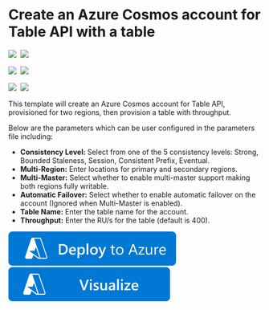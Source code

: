 # Create an Azure Cosmos account for Table API with a table

<IMG SRC="https://azurequickstartsservice.blob.core.windows.net/badges/101-cosmosdb-table/PublicLastTestDate.svg" />&nbsp;
<IMG SRC="https://azurequickstartsservice.blob.core.windows.net/badges/101-cosmosdb-table/PublicDeployment.svg" />&nbsp;

<IMG SRC="https://azurequickstartsservice.blob.core.windows.net/badges/101-cosmosdb-table/FairfaxLastTestDate.svg" />&nbsp;
<IMG SRC="https://azurequickstartsservice.blob.core.windows.net/badges/101-cosmosdb-table/FairfaxDeployment.svg" />&nbsp;

<IMG SRC="https://azurequickstartsservice.blob.core.windows.net/badges/101-cosmosdb-table/BestPracticeResult.svg" />&nbsp;
<IMG SRC="https://azurequickstartsservice.blob.core.windows.net/badges/101-cosmosdb-table/CredScanResult.svg" />&nbsp;

This template will create an Azure Cosmos account for Table API, provisioned for two regions, then provision a table with throughput.

Below are the parameters which can be user configured in the parameters file including:

- **Consistency Level:** Select from one of the 5 consistency levels: Strong, Bounded Staleness, Session, Consistent Prefix, Eventual.
- **Multi-Region:** Enter locations for primary and secondary regions.
- **Multi-Master:** Select whether to enable multi-master support making both regions fully writable.
- **Automatic Failover:** Select whether to enable automatic failover on the account (Ignored when Multi-Master is enabled).
- **Table Name:** Enter the table name for the account.
- **Throughput:** Enter the RU/s for the table (default is 400).


<a href="https://portal.azure.com/#create/Microsoft.Template/uri/https%3A%2F%2Fraw.githubusercontent.com%2FAzure%2Fazure-quickstart-templates%2Fmaster%2F101-cosmosdb-table%2Fazuredeploy.json" target="_blank">
    <img src="https://raw.githubusercontent.com/Azure/azure-quickstart-templates/master/1-CONTRIBUTION-GUIDE/images/deploytoazure.svg"/>
</a>
<a href="http://armviz.io/#/?load=https%3A%2F%2Fraw.githubusercontent.com%2FAzure%2Fazure-quickstart-templates%2Fmaster%2F101-cosmosdb-table%2Fazuredeploy.json" target="_blank">
    <img src="https://raw.githubusercontent.com/Azure/azure-quickstart-templates/master/1-CONTRIBUTION-GUIDE/images/visualizebutton.svg"/>
</a>
